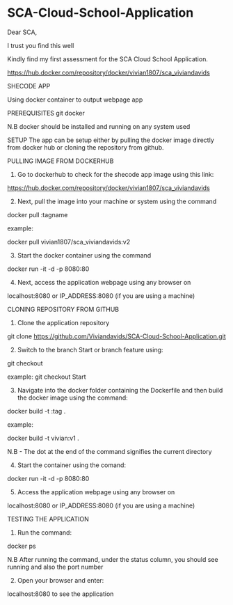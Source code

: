 # SCA-Cloud-School-Application

Dear SCA,

I trust you find this well

Kindly find my first assessment for the SCA Cloud School Application.

https://hub.docker.com/repository/docker/vivian1807/sca_viviandavids


SHECODE APP

Using docker container to output webpage app

PREREQUISITES
git
docker

N.B docker should be installed and running on any system used

SETUP
The app can be setup either by pulling the docker image directly from docker hub or cloning the repository from github.

PULLING IMAGE FROM DOCKERHUB
1. Go to dockerhub to check for the shecode app image using this link:

https://hub.docker.com/repository/docker/vivian1807/sca_viviandavids


2. Next, pull the image into your machine or system using the command 

docker pull <imagename>:tagname

example:

docker pull vivian1807/sca_viviandavids:v2


3. Start the docker container using the command

docker run -it -d -p 8080:80 <imagename>


4. Next, access the application webpage using any browser on 

localhost:8080 or IP_ADDRESS:8080 (if you are using a machine)



CLONING REPOSITORY FROM GITHUB
1. Clone the application repository

git clone https://github.com/Viviandavids/SCA-Cloud-School-Application.git


2. Switch to the branch Start or branch feature using:

git checkout <name of branch>

example:
git checkout Start


3. Navigate into the docker folder containing the Dockerfile and then build the docker image using the command:

docker build -t <preferred name of image>:tag . 

example:

docker build -t vivian:v1 .

N.B -  The dot at the end of the command signifies the current directory


4. Start the container using the comand:

docker run -it -d -p 8080:80 <imagename>


5. Access the application webpage using any browser on 

localhost:8080 or IP_ADDRESS:8080 (if you are using a machine)



TESTING THE APPLICATION

1. Run the command:

docker ps 

N.B After running the command, under the status column, you should see running and also the port number

2. Open your browser and enter:

localhost:8080 to see the application
